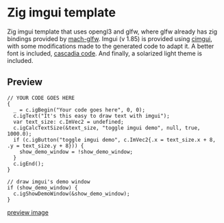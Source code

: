 # Zig imgui template
Zig imgui template that uses opengl3 and glfw, where glfw already has zig bindings provided by [mach-glfw](https://github.com/hexops/mach-glfw). Imgui (v 1.85) is provided using [cimgui](https://github.com/cimgui/cimgui), with some modifications made to the generated code to adapt it. A better font is included, [cascadia code](https://github.com/microsoft/cascadia-code). And finally, a solarized light theme is included.

## Preview
``` zig
// YOUR CODE GOES HERE
{
  _ = c.igBegin("Your code goes here", 0, 0);
  c.igText("It's this easy to draw text with imgui");
  var text_size: c.ImVec2 = undefined;
  c.igCalcTextSize(&text_size, "toggle imgui demo", null, true, 1000.0);
  if (c.igButton("toggle imgui demo", c.ImVec2{.x = text_size.x + 8, .y = text_size.y + 8})) {
    show_demo_window = !show_demo_window;
  }
  c.igEnd();
}

// draw imgui's demo window
if (show_demo_window) {
  c.igShowDemoWindow(&show_demo_window);
}
```
[preview image](https://github.com/dumheter/zig-imgui-template/blob/main/preview.png)
